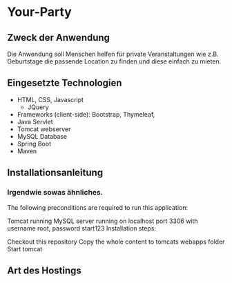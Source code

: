# Your-Party
## Zweck der Anwendung

Die Anwendung soll Menschen helfen für private Veranstaltungen wie z.B. Geburtstage die passende Location zu finden und diese einfach zu mieten.

## Eingesetzte Technologien

* HTML, CSS, Javascript
     * JQuery
* Frameworks (client-side): Bootstrap, Thymeleaf,
* Java Servlet
* Tomcat webserver
* MySQL Database
* Spring Boot
* Maven

## Installationsanleitung

### Irgendwie sowas ähnliches.
The following preconditions are required to run this application:

Tomcat running
MySQL server running on localhost port 3306 with username root, password start123
Installation steps:

Checkout this repository
Copy the whole content to tomcats webapps folder
Start tomcat

## Art des Hostings

